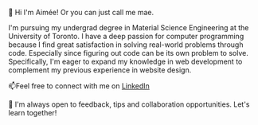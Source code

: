 👋 Hi I'm Aimée! Or you can just call me mae.

I'm pursuing my undergrad degree in Material Science Engineering at the University of Toronto.
I have a deep passion for computer programming because I find great satisfaction in solving real-world problems through code.
Especially since figuring out code can be its own problem to solve. 
Specifically, I'm eager to expand my knowledge in web development to complement my previous experience in website design.

📫Feel free to connect with me on [LinkedIn](www.linkedin.com/in/aimeetai)

🙏 I'm always open to feedback, tips and collaboration opportunities. Let's learn together!


<!---
maemaey/maemaey is a ✨ special ✨ repository because its `README.md` (this file) appears on your GitHub profile.
You can click the Preview link to take a look at your changes.
--->

